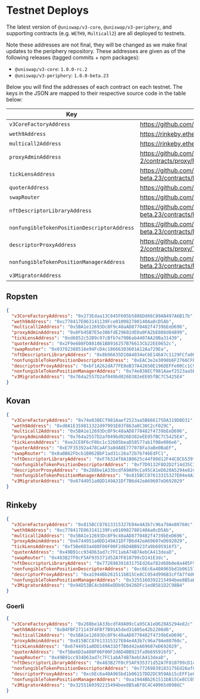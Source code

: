 # Testnet Deploys

The latest version of `@uniswap/v3-core`, `@uniswap/v3-periphery`, and supporting contracts (e.g. `WETH9`, `Multicall2`)
are all deployed to testnets.

Note these addresses are not final, they will be changed as we make final updates to the periphery repository. These
addresses are given as of the following releases (tagged commits + npm packages):

- `@uniswap/v3-core`: `1.0.0-rc.2`
- `@uniswap/v3-periphery`: `1.0.0-beta.23`

Below you will find the addresses of each contract on each testnet. The keys in the JSON are mapped to their respective source code
in the table below:

| Key                                         | Source Code                                                                                                                   |
| ------------------------------------------- | ----------------------------------------------------------------------------------------------------------------------------- |
| `v3CoreFactoryAddress`                      | https://github.com/Uniswap/uniswap-v3-core/blob/v1.0.0-rc.2/contracts/UniswapV3Factory.sol                                    |
| `weth9Address`                              | https://rinkeby.etherscan.io/address/0xc778417E063141139Fce010982780140Aa0cD5Ab#code                                          |
| `multicall2Address`                         | https://rinkeby.etherscan.io/address/0x5BA1e12693Dc8F9c48aAD8770482f4739bEeD696#code                                          |
| `proxyAdminAddress`                         | https://github.com/OpenZeppelin/openzeppelin-contracts/blob/v3.4.1-solc-0.7-2/contracts/proxy/ProxyAdmin.sol                  |
| `tickLensAddress`                           | https://github.com/Uniswap/uniswap-v3-periphery/blob/v1.0.0-beta.23/contracts/lens/TickLens.sol                               |
| `quoterAddress`                             | https://github.com/Uniswap/uniswap-v3-periphery/blob/v1.0.0-beta.23/contracts/lens/Quoter.sol                                 |
| `swapRouter`                                | https://github.com/Uniswap/uniswap-v3-periphery/blob/v1.0.0-beta.23/contracts/SwapRouter.sol                                  |
| `nftDescriptorLibraryAddress`               | https://github.com/Uniswap/uniswap-v3-periphery/blob/v1.0.0-beta.23/contracts/libraries/NFTDescriptor.sol                     |
| `nonfungibleTokenPositionDescriptorAddress` | https://github.com/Uniswap/uniswap-v3-periphery/blob/v1.0.0-beta.23/contracts/NonfungibleTokenPositionDescriptor.sol          |
| `descriptorProxyAddress`                    | https://github.com/OpenZeppelin/openzeppelin-contracts/blob/v3.4.1-solc-0.7-2/contracts/proxy/TransparentUpgradeableProxy.sol |
| `nonfungibleTokenPositionManagerAddress`    | https://github.com/Uniswap/uniswap-v3-periphery/blob/v1.0.0-beta.23/contracts/NonfungiblePositionManager.sol                  |
| `v3MigratorAddress`                         | https://github.com/Uniswap/uniswap-v3-periphery/blob/v1.0.0-beta.23/contracts/V3Migrator.sol                                  |

## Ropsten

```json
{
  "v3CoreFactoryAddress": "0x273Edaa13C845F605b5886Dd66C89AB497A6B17b",
  "weth9Address": "0xc778417E063141139Fce010982780140Aa0cD5Ab",
  "multicall2Address": "0x5BA1e12693Dc8F9c48aAD8770482f4739bEeD696",
  "proxyAdminAddress": "0x0Fb45B7E5e306fdE29602dE0a0FA2bE088d04899",
  "tickLensAddress": "0xd6852c52B9c97cBfb7e79B6ab4407AA20Ba31439",
  "quoterAddress": "0x2F9e608FD881861B8916257B76613Cb22EE0652c",
  "swapRouter": "0x03782388516e94FcD4c18666303601A12Aa729Ea",
  "nftDescriptorLibraryAddress": "0x8b96635D10A4034eC6E146A7c1129FCfa08A47D3",
  "nonfungibleTokenPositionDescriptorAddress": "0xEAC3e2e3098b6F2766CFB302d4106Bd8D6E38540",
  "descriptorProxyAddress": "0xbf1A262dA77FE8eB37A42650E196DEFFe00Cc1C9",
  "nonfungibleTokenPositionManagerAddress": "0x74e838ECf981Aaef2523aa5B666175DA319D8D31",
  "v3MigratorAddress": "0x764a2557D2af049bd026D382eEE05fBC7C5425E4"
}
```

## Kovan

```json
{
  "v3CoreFactoryAddress": "0x74e838ECf981Aaef2523aa5B666175DA319D8D31",
  "weth9Address": "0xd0A1E359811322d97991E03f863a0C30C2cF029C",
  "multicall2Address": "0x5BA1e12693Dc8F9c48aAD8770482f4739bEeD696",
  "proxyAdminAddress": "0x764a2557D2af049bd026D382eEE05fBC7C5425E4",
  "tickLensAddress": "0xe2CE8F6cF0bc1c32605beaD58577ab1f08e086e6",
  "quoterAddress": "0xE7F35392a478CaAF3a8dA8E777078Fa3aBe0BaEF",
  "swapRouter": "0x8a0B62Fbcb1B862BbF1ad31c26a72b7b746EdFC1",
  "nftDescriptorLibraryAddress": "0xF76324f8A1B0625c44f80d12F44C8Cb539f8C84e",
  "nonfungibleTokenPositionDescriptorAddress": "0xf7D9132F8D2D2f14d35C1fA36beD9821865feC62",
  "descriptorProxyAddress": "0x288be1A33bcdfA9A09cCa95CA1eD628A5294e82c",
  "nonfungibleTokenPositionManagerAddress": "0x815BCC87613315327E04e4A3b7c96a79Ae80760c",
  "v3MigratorAddress": "0x6744951a0DD149A31Df7B6d42eA69607eD692029"
}
```

## Rinkeby

```json
{
  "v3CoreFactoryAddress": "0x815BCC87613315327E04e4A3b7c96a79Ae80760c",
  "weth9Address": "0xc778417E063141139Fce010982780140Aa0cD5Ab",
  "multicall2Address": "0x5BA1e12693Dc8F9c48aAD8770482f4739bEeD696",
  "proxyAdminAddress": "0x6744951a0DD149A31Df7B6d42eA69607eD692029",
  "tickLensAddress": "0xf5Be6D3a408F06F00F2d6D4BB923fa9b695916f5",
  "quoterAddress": "0x49B91cc934D63ad7c7FC1abA74B7AebCA413deaD",
  "swapRouter": "0x483B27F0cF5AF935371d52A7F810799cD141E3dc",
  "nftDescriptorLibraryAddress": "0x77269839183175Ed26af82d60b0e8a405F9AeD88",
  "nonfungibleTokenPositionDescriptorAddress": "0xc6Ec6a40A965bd1b06157DD2DC959Ab15cEFF1e0",
  "descriptorProxyAddress": "0xa1944Bb261511bB15Ce8CC054d996B3cFfA7f4d6",
  "nonfungibleTokenPositionManagerAddress": "0x3255160392215494bee8B5aBf8C4C40965d0986C",
  "v3MigratorAddress": "0x94D53BC4cb886eDDb9C0426DFc1edB581D2C98B4"
}
```

### Goerli

```json
{
  "v3CoreFactoryAddress": "0x288be1A33bcdfA9A09cCa95CA1eD628A5294e82c",
  "weth9Address": "0xB4FBF271143F4FBf7B91A5ded31805e42b2208d6",
  "multicall2Address": "0x5BA1e12693Dc8F9c48aAD8770482f4739bEeD696",
  "proxyAdminAddress": "0x815BCC87613315327E04e4A3b7c96a79Ae80760c",
  "tickLensAddress": "0x6744951a0DD149A31Df7B6d42eA69607eD692029",
  "quoterAddress": "0xf5Be6D3a408F06F00F2d6D4BB923fa9b695916f5",
  "swapRouter": "0x49B91cc934D63ad7c7FC1abA74B7AebCA413deaD",
  "nftDescriptorLibraryAddress": "0x483B27F0cF5AF935371d52A7F810799cD141E3dc",
  "nonfungibleTokenPositionDescriptorAddress": "0x77269839183175Ed26af82d60b0e8a405F9AeD88",
  "descriptorProxyAddress": "0xc6Ec6a40A965bd1b06157DD2DC959Ab15cEFF1e0",
  "nonfungibleTokenPositionManagerAddress": "0xa1944Bb261511bB15Ce8CC054d996B3cFfA7f4d6",
  "v3MigratorAddress": "0x3255160392215494bee8B5aBf8C4C40965d0986C"
}
```
